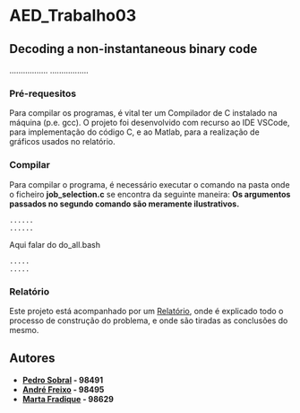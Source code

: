 # AED_Trabalho03

## Decoding a non-instantaneous binary code
.................
.................

### Pré-requesitos 
Para compilar os programas, é vital ter um Compilador de C instalado na máquina (p.e. gcc).
O projeto foi desenvolvido com recurso ao IDE VSCode, para implementação do código C, e ao Matlab, para a realização de gráficos usados no relatório.

### Compilar
Para compilar o programa, é necessário executar o comando na pasta onde o ficheiro **job_selection.c** se encontra da seguinte maneira:
**Os argumentos passados no segundo comando são meramente ilustrativos.**

```
......
......
```
Aqui falar do do_all.bash
```
.....
.....
```

### Relatório
Este projeto está acompanhado por um [Relatório](/Relatório), onde é explicado todo o processo de construção do problema, e onde são tiradas as conclusões do mesmo.

## Autores

 - **[Pedro Sobral](https://github.com/TheScorpoi) - 98491**
 - **[André Freixo](https://github.com/andre180701) - 98495**
 - **[Marta Fradique](https://github.com/MartaFradique) - 98629**